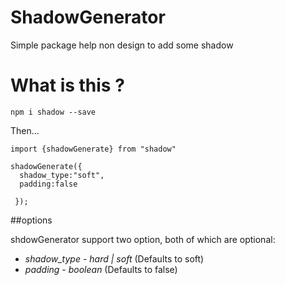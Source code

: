 # ShadowGenerator 
 Simple package help non design to add some shadow

# What is this ?
`npm i shadow --save`

Then...

```
import {shadowGenerate} from "shadow"

shadowGenerate({
  shadow_type:"soft",
  padding:false

 });

 ```

 ##options

shdowGenerator support two option, both of which are optional:

* *shadow_type* - _hard | soft_ (Defaults to soft) 
* *padding* - _boolean_ (Defaults to false)

